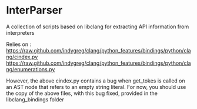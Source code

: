 InterParser
===========

A collection of scripts based on libclang for extracting API information from interpreters

Relies on :
https://raw.github.com/indygreg/clang/python_features/bindings/python/clang/cindex.py
https://raw.github.com/indygreg/clang/python_features/bindings/python/clang/enumerations.py

However, the above cindex.py contains a bug when get_tokes is called on an AST
node that refers to an empty string literal. For now, you should use the copy
of the above files, with this bug fixed, provided in the libclang_bindings
folder

